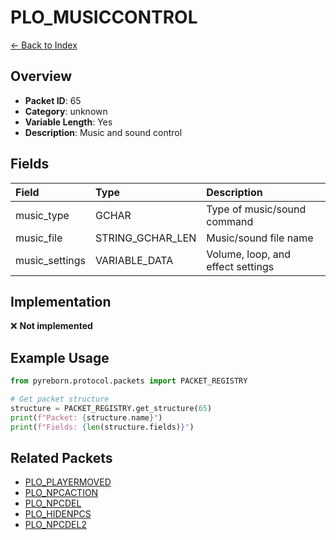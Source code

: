 # PLO_MUSICCONTROL

[← Back to Index](../index.md)

## Overview

- **Packet ID**: 65
- **Category**: unknown
- **Variable Length**: Yes
- **Description**: Music and sound control

## Fields

| Field | Type | Description |
|:------|:-----|:------------|
| music_type | GCHAR | Type of music/sound command |
| music_file | STRING_GCHAR_LEN | Music/sound file name |
| music_settings | VARIABLE_DATA | Volume, loop, and effect settings |

## Implementation

❌ **Not implemented**

## Example Usage

```python
from pyreborn.protocol.packets import PACKET_REGISTRY

# Get packet structure
structure = PACKET_REGISTRY.get_structure(65)
print(f"Packet: {structure.name}")
print(f"Fields: {len(structure.fields)}")
```

## Related Packets

- [PLO_PLAYERMOVED](PLO_PLAYERMOVED.md)
- [PLO_NPCACTION](PLO_NPCACTION.md)
- [PLO_NPCDEL](PLO_NPCDEL.md)
- [PLO_HIDENPCS](PLO_HIDENPCS.md)
- [PLO_NPCDEL2](PLO_NPCDEL2.md)
